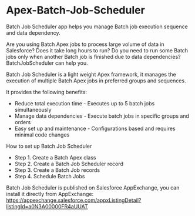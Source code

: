 # Apex-Batch-Job-Scheduler
Batch Job Scheduler app helps you manage Batch job execution sequence and data dependency.

Are you using Batch Apex jobs to process large volume of data in Salesforce? Does it take long hours to run? Do you need to run some Batch jobs only when another Batch job is finished due to data dependencies? BatchJobScheduler can help you.

Batch Job Scheduler is a light weight Apex framework, it manages the execution of multiple Batch Apex jobs in preferred groups and sequences.

It provides the following benefits:

* Reduce total execution time - Executes up to 5 batch jobs simultaneously
* Manage data dependencies - Execute batch jobs in specific groups and orders
* Easy set up and maintenance - Configurations based and requires minimal code changes


How to set up Batch Job Scheduler
* Step 1. Create a Batch Apex class
* Step 2. Create a Batch Job Scheduler record
* Step 3. Create a Batch Job records
* Step 4. Schedule Batch Jobs

Batch Job Scheduler is published on Salesforce AppExchange, you can install it directly from AppExchange:
https://appexchange.salesforce.com/appxListingDetail?listingId=a0N3A00000FR4aUUAT
